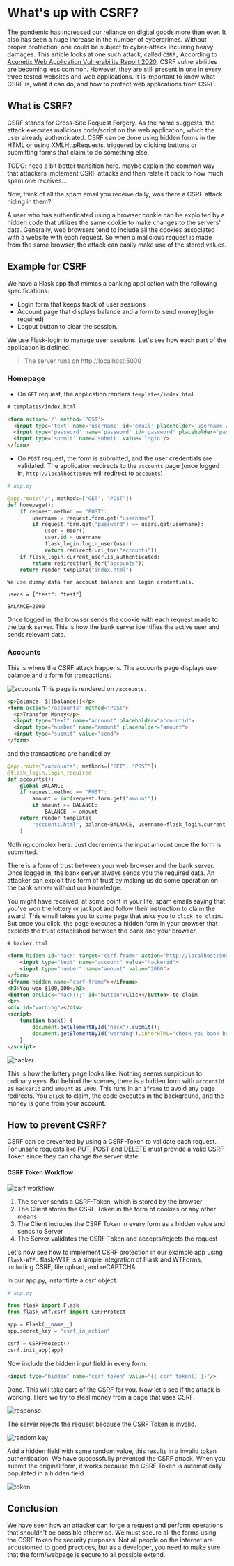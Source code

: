 # What's up with CSRF?

The pandemic has increased our reliance on digital goods more than ever. It also has seen a huge increase in the number of cybercrimes. Without proper protection, one could be subject to cyber-attack incurring heavy damages. This article looks at one such attack, called `CSRF,` According to [Acunetix Web Application Vulnerability Report 2020](https://www.acunetix.com/acunetix-web-application-vulnerability-report/), CSRF vulnerabilities are becoming less common. However, they are still present in one in every three tested websites and web applications. It is important to know what CSRF is, what it can do, and how to protect web applications from CSRF.

## What is CSRF?

CSRF stands for Cross-Site Request Forgery. As the name suggests, the attack executes malicious code/script on the web application, which the user already authenticated. CSRF can be done using hidden forms in the HTML or using XMLHttpRequests, triggered by clicking buttons or submitting forms that claim to do something else.

TODO: need a bit better transition here. maybe explain the common way that attackers implement CSRF attacks and then relate it back to how much spam one receives...

Now, think of all the spam email you receive daily, was there a CSRF attack hiding in them?

A user who has authenticated using a browser cookie can be exploited by a hidden code that utilizes the same cookie to make changes to the servers' data. Generally, web browsers tend to include all the cookies associated with a website with each request. So when a malicious request is made from the same browser, the attack can easily make use of the stored values.

## Example for CSRF

We have a Flask app that mimics a banking application with the following specifications:

- Login form that keeps track of user sessions
- Account page that displays balance and a form to send money(login required)
- Logout button to clear the session.

We use Flask-login to manage user sessions. Let's see how each part of the application is defined.

> The server runs on http://localhost:5000

###  Homepage
  - On `GET` request, the application renders `templates/index.html`

  ```html
  # templates/index.html

  <form action='/' method='POST'>
    <input type='text' name='username' id='email' placeholder='username'/>
    <input type='password' name='password' id='password' placeholder='password'/>
    <input type='submit' name='submit' value='login'/>
  </form>
  ```

  - On `POST` request, the form is submitted, and the user credentials are validated. The application redirects to the `accounts` page (once logged in, `http://localhost:5000` will redirect to `accounts`)

  ```python
  # app.py

  @app.route("/", methods=["GET", "POST"])
  def homepage():
      if request.method == "POST":
          username = request.form.get("username")
          if request.form.get("password") == users.get(username):
              user = User()
              user.id = username
              flask_login.login_user(user)
              return redirect(url_for("accounts"))
      if flask_login.current_user.is_authenticated:
          return redirect(url_for("accounts"))
      return render_template("index.html")
  ```

    We use dummy data for account balance and login credentials.

  ```None
  users = {"test": "test"}

  BALANCE=2000
  ```

  Once logged in, the browser sends the cookie with each request made to the bank server. This is how the bank server identifies the active user and sends relevant data.

### Accounts

  This is where the CSRF attack happens. The accounts page displays user balance and a form
  for transactions.

  ![accounts](img/accounts.PNG)
  This page is rendered on `/accounts.`

  ```html
  <p>Balance: ${{balance}}</p>
  <form action="/accounts" method="POST">
    <p>Transfer Money</p>
    <input type="text" name="account" placeholder="accountid">
    <input type="number" name="amount" placeholder="amount">
    <input type="submit" value="send">
  </form>
  ```

  and the transactions are handled by

  ```python
  @app.route("/accounts", methods=["GET", "POST"])
  @flask_login.login_required
  def accounts():
      global BALANCE
      if request.method == "POST":
          amount = int(request.form.get("amount"))
          if amount >= BALANCE:
              BALANCE -= amount
      return render_template(
          "accounts.html", balance=BALANCE, username=flask_login.current_user.username
      )
  ```

  Nothing complex here. Just decrements the input amount once the form is submitted.

There is a form of trust between your web browser and the bank server. Once logged in, the bank server always sends you the required data. An attacker can exploit this form of trust by making us do some operation on the bank server without our knowledge.

You might have received, at some point in your life, spam emails saying that you've won the lottery or jackpot and follow their instruction to claim the award. This email takes you to some page that asks you to `click to claim.` But once you click, the page executes a hidden form in your browser that exploits the trust established between the bank and your browser.


```html
# hacker.html

<form hidden id="hack" target="csrf-frame" action="http://localhost:5000/accounts" method="POST">
    <input type="text" name="account" value="hackerid">
    <input type="number" name="amount" value="2000">
</form>
<iframe hidden name="csrf-frame"></iframe>
<h3>You won $100,000</h3>
<button onClick="hack();" id="button">Click</button> to claim
<br>
<div id="warning"></div>
<script>
    function hack() {
        document.getElementById("hack").submit();
        document.getElementById("warning").innerHTML="check you bank balance!";
    }
</script>
```

![hacker](img/hacker.PNG)

This is how the lottery page looks like. Nothing seems suspicious to ordinary eyes. But behind the scenes, there is a hidden form with `accountId` as `hackerid` and `amount` as `2000`. This runs in an `iframe` to avoid any page redirects. You `click` to claim, the code executes in the background, and the money is gone from your account.

## How to prevent CSRF?

CSRF can be prevented by using a CSRF-Token to validate each request. For unsafe requests like PUT, POST and DELETE must provide a valid CSRF Token since they can change the server state.

#### CSRF Token Workflow

![csrf workflow](img/csrf.png)

1. The server sends a CSRF-Token, which is stored by the browser
1. The Client stores the CSRF-Token in the form of cookies or any other means
1. The Client includes the CSRF Token in every form as a hidden value and sends to Server
1. The Server validates the CSRF Token and accepts/rejects the request


Let's now see how to implement CSRF protection in our example app using `flask-WTF.` flask-WTF is a simple integration of Flask and WTForms, including CSRF, file upload, and reCAPTCHA.

In our app.py, instantiate a csrf object.

```python
# app.py

from flask import Flask
from flask_wtf.csrf import CSRFProtect

app = Flask(__name__)
app.secret_key = "csrf_in_action"

csrf = CSRFProtect()
csrf.init_app(app)
```

Now include the hidden input field in every form.

```html
<input type="hidden" name="csrf_token" value="{{ csrf_token() }}"/>
```

Done. This will take care of the CSRF for you. Now let's see if the attack is working. Here we try to steal money from a page that uses CSRF.

![response](img/response.PNG)

The server rejects the request because the CSRF Token is invalid.

![random key](img/invalid.PNG)

Add a hidden field with some random value, this results in a invalid token authentication. We have successfully prevented the CSRF attack. When you submit the original form, it works because the CSRF Token is automatically populated in a hidden field.

![token](img/token.PNG)

## Conclusion

We have seen how an attacker can forge a request and perform operations that shouldn't be possible otherwise. We must secure all the forms using the CSRF token for security purposes. Not all people on the internet are accustomed to good practices, but as a developer, you need to make sure that the form/webpage is secure to all possible extend.
